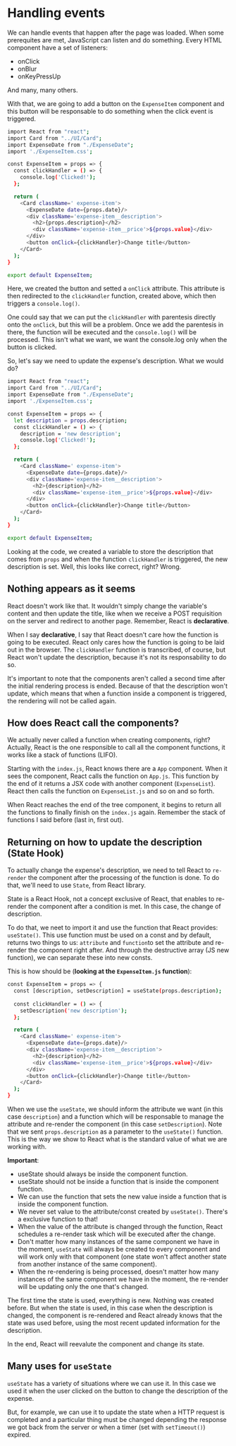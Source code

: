 # Handling events

We can handle events that happen after the page was loaded. When some prerequites are met, JavaScript can listen and do something. Every HTML component have a set of listeners:

* onClick
* onBlur
* onKeyPressUp

And many, many others.

With that, we are going to add a button on the `ExpenseItem` component and this button will be responsable to do something when the click event is triggered.

```sh
import React from "react";
import Card from "../UI/Card";
import ExpenseDate from "./ExpenseDate";
import './ExpenseItem.css';

const ExpenseItem = props => {
  const clickHandler = () => {
    console.log('Clicked!');
  };

  return (
    <Card className=' expense-item'>
      <ExpenseDate date={props.date}/>
      <div className='expense-item__description'>
        <h2>{props.description}</h2>
        <div className='expense-item__price'>${props.value}</div>
      </div>
      <button onClick={clickHandler}>Change title</button>
    </Card>
  );
}

export default ExpenseItem;
```

Here, we created the button and setted a `onClick` attribute. This attribute is then redirected to the `clickHandler` function, created above, which then triggers a `console.log()`.

One could say that we can put the `clickHandler` with parentesis directly onto the `onClick`, but this will be a problem. Once we add the parentesis in there, the function will be executed and the `console.log()` will be processed. This isn't what we want, we want the console.log only when the button is clicked.

So, let's say we need to update the expense's description. What we would do?

```sh
import React from "react";
import Card from "../UI/Card";
import ExpenseDate from "./ExpenseDate";
import './ExpenseItem.css';

const ExpenseItem = props => {
  let description = props.description;
  const clickHandler = () => {
    description = 'new description';
    console.log('Clicked!');
  };

  return (
    <Card className=' expense-item'>
      <ExpenseDate date={props.date}/>
      <div className='expense-item__description'>
        <h2>{description}</h2>
        <div className='expense-item__price'>${props.value}</div>
      </div>
      <button onClick={clickHandler}>Change title</button>
    </Card>
  );
}

export default ExpenseItem;
```

Looking at the code, we created a variable to store the description that comes from `props` and when the function `clickHandler` is triggered, the new description is set. Well, this looks like correct, right? Wrong.

## Nothing appears as it seems

React doesn't work like that. It wouldn't simply change the variable's content and then update the title, like when we receive a POST requisition on the server and redirect to another page. Remember, React is **declarative**.

When I say **declarative**, I say that React doesn't care how the function is going to be executed. React only cares how the function is going to be laid out in the browser. The `clickHandler` function is transcribed, of course, but React won't update the description, because it's not its responsability to do so.

It's important to note that the components aren't called a second time after the initial rendering process is ended. Because of that the description won't update, which means that when a function inside a component is triggered, the rendering will not be called again.

## How does React call the components?

We actually never called a function when creating components, right? Actually, React is the one responsible to call all the component functions, it works like a stack of functions (LIFO).

Starting with the `index.js`, React knows there are a `App` component. When it sees the component, React calls the function on `App.js`. This function by the end of it returns a JSX code with another component (`ExpenseList`). React then calls the function on `ExpenseList.js` and so on and so forth.

When React reaches the end of the tree component, it begins to return all the functions to finally finish on the `index.js` again. Remember the stack of functions I said before (last in, first out).

## Returning on how to update the description (State Hook)

To actually change the expense's description, we need to tell React to `re-render` the component after the processing of the function is done. To do that, we'll need to use `State`, from React library.

State is a React Hook, not a concept exclusive of React, that enables to re-render the component after a condition is met. In this case, the change of description.

To do that, we neet to import it and use the function that React provides: `useState()`. This use function must be used on a const and by default, returns two things to us: `attribute` and `function`to set the attribute and re-render the component right after. And through the destructive array (JS new function), we can separate these into new consts.

This is how should be (**looking at the `ExpenseItem.js` function**):

```sh
const ExpenseItem = props => {
  const [description, setDescription] = useState(props.description);
  
  const clickHandler = () => {
    setDescription('new description');
  };

  return (
    <Card className=' expense-item'>
      <ExpenseDate date={props.date}/>
      <div className='expense-item__description'>
        <h2>{description}</h2>
        <div className='expense-item__price'>${props.value}</div>
      </div>
      <button onClick={clickHandler}>Change title</button>
    </Card>
  );
}
```

When we use the `useState`, we should inform the attribute we want (in this case `description`) and a function which will be responsable to manage the attribute and re-render the component (in this case `setDescription`). Note that we sent `props.description` as a parameter to the `useState()` function. This is the way we show to React what is the standard value of what we are working with.

**Important**:

* useState should always be inside the component function.
* useState should not be inside a function that is inside the component function.
* We can use the function that sets the new value inside a function that is inside the component function.
* We never set value to the attribute/const created by `useState()`. There's a exclusive function to that!
* When the value of the attribute is changed through the function, React schedules a re-render task which will be executed after the change.
* Don't matter how many instances of the same component we have in the moment, `useState` will always be created to every component and will work only with that component (one state won't affect another state from another instance of the same component).
* When the re-rendering is being processed, doesn't matter how many instances of the same component we have in the moment, the re-render will be updating only the one that's changed.

The first time the state is used, everything is new. Nothing was created before. But when the state is used, in this case when the description is changed, the component is re-rendered and React already knows that the state was used before, using the most recent updated information for the description.

In the end, React will reevalute the component and change its state.

## Many uses for `useState`

`useState` has a variety of situations where we can use it. In this case we used it when the user clicked on the button to change the description of the expense.

But, for example, we can use it to update the state when a HTTP request is completed and a particular thing must be changed depending the response we got back from the server or when a timer (set with `setTimeout()`) expired.
